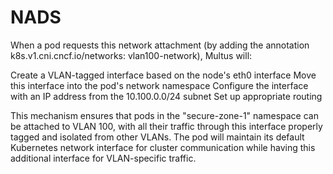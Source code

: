 # NADS

When a pod requests this network attachment (by adding the annotation k8s.v1.cni.cncf.io/networks: vlan100-network), Multus will:

Create a VLAN-tagged interface based on the node's eth0 interface
Move this interface into the pod's network namespace
Configure the interface with an IP address from the 10.100.0.0/24 subnet
Set up appropriate routing

This mechanism ensures that pods in the "secure-zone-1" namespace can be attached to VLAN 100, with all their traffic through this interface properly tagged and isolated from other VLANs. The pod will maintain its default Kubernetes network interface for cluster communication while having this additional interface for VLAN-specific traffic.
